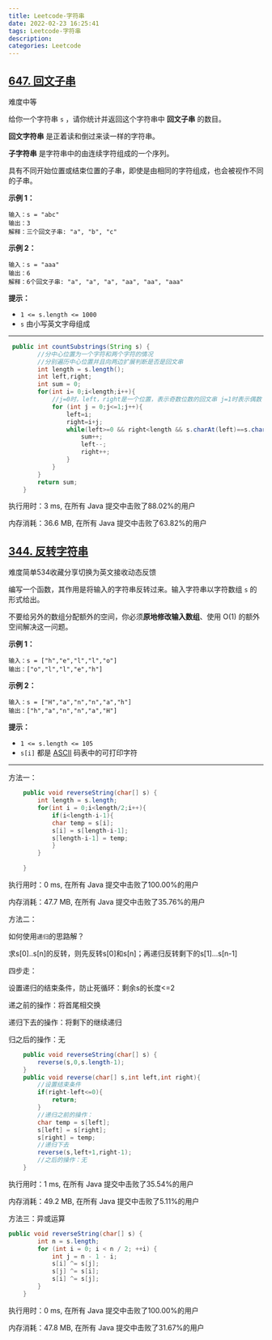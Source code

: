 ```yaml
---
title: Leetcode-字符串
date: 2022-02-23 16:25:41
tags: Leetcode-字符串
description:
categories: Leetcode
---
```




##  [647. 回文子串](https://leetcode-cn.com/problems/palindromic-substrings/)

难度中等

给你一个字符串 `s` ，请你统计并返回这个字符串中 **回文子串** 的数目。

**回文字符串** 是正着读和倒过来读一样的字符串。

**子字符串** 是字符串中的由连续字符组成的一个序列。

具有不同开始位置或结束位置的子串，即使是由相同的字符组成，也会被视作不同的子串。

 

**示例 1：**

```text
输入：s = "abc"
输出：3
解释：三个回文子串: "a", "b", "c"
```

**示例 2：**

```text
输入：s = "aaa"
输出：6
解释：6个回文子串: "a", "a", "a", "aa", "aa", "aaa"
```

 

**提示：**

- `1 <= s.length <= 1000`
- `s` 由小写英文字母组成

---

```java
 public int countSubstrings(String s) {
        //分中心位置为一个字符和两个字符的情况
        //分别遍历中心位置并且向两边扩展判断是否是回文串
        int length = s.length();
        int left,right;
        int sum = 0;
        for(int i= 0;i<length;i++){
            //j=0时，left，right是一个位置，表示奇数位数的回文串 j=1时表示偶数
            for (int j = 0;j<=1;j++){
                left=i;
                right=i+j;
                while(left>=0 && right<length && s.charAt(left)==s.charAt(right)){
                    sum++;
                    left--;
                    right++;
                }
            }
        }
        return sum;
    }
```

执行用时：3 ms, 在所有 Java 提交中击败了88.02%的用户

内存消耗：36.6 MB, 在所有 Java 提交中击败了63.82%的用户




## [344. 反转字符串](https://leetcode-cn.com/problems/reverse-string/)

难度简单534收藏分享切换为英文接收动态反馈

编写一个函数，其作用是将输入的字符串反转过来。输入字符串以字符数组 `s` 的形式给出。

不要给另外的数组分配额外的空间，你必须**原地修改输入数组**、使用 O(1) 的额外空间解决这一问题。



**示例 1：**

```
输入：s = ["h","e","l","l","o"]
输出：["o","l","l","e","h"]
```

**示例 2：**

```
输入：s = ["H","a","n","n","a","h"]
输出：["h","a","n","n","a","H"]
```



**提示：**

- `1 <= s.length <= 105`
- `s[i]` 都是 [ASCII](https://baike.baidu.com/item/ASCII) 码表中的可打印字符

---

方法一：

```java
    public void reverseString(char[] s) {
        int length = s.length;
        for(int i = 0;i<length/2;i++){
            if(i<length-i-1){
            char temp = s[i];
            s[i] = s[length-i-1];
            s[length-i-1] = temp;
            }
        }
        
    }
```

执行用时：0 ms, 在所有 Java 提交中击败了100.00%的用户

内存消耗：47.7 MB, 在所有 Java 提交中击败了35.76%的用户

方法二：

如何使用`递归`的思路解？

求s[0]..s[n]的反转，则先反转s[0]和s[n]；再递归反转剩下的s[1]...s[n-1]

四步走：

设置递归的结束条件，防止死循环：剩余s的长度<=2

递之前的操作：将首尾相交换

递归下去的操作：将剩下的继续递归

归之后的操作：无

```java
    public void reverseString(char[] s) {
        reverse(s,0,s.length-1);
    }
    public void reverse(char[] s,int left,int right){
        //设置结束条件
        if(right-left<=0){
            return;
        }
        //递归之前的操作：
        char temp = s[left];
        s[left] = s[right];
        s[right] = temp;
        //递归下去
        reverse(s,left+1,right-1);
        //之后的操作：无
    }
```

执行用时：1 ms, 在所有 Java 提交中击败了35.54%的用户

内存消耗：49.2 MB, 在所有 Java 提交中击败了5.11%的用户



方法三：异或运算

```java
public void reverseString(char[] s) {
        int n = s.length;
        for (int i = 0; i < n / 2; ++i) {
            int j = n - 1 - i;
            s[i] ^= s[j];
            s[j] ^= s[i];
            s[i] ^= s[j];
        }
    }
```

执行用时：0 ms, 在所有 Java 提交中击败了100.00%的用户

内存消耗：47.8 MB, 在所有 Java 提交中击败了31.67%的用户
